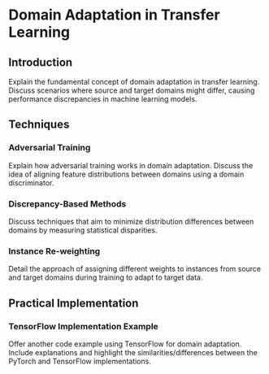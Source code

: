 

# Domain Adaptation in Transfer Learning

## Introduction
Explain the fundamental concept of domain adaptation in transfer learning. Discuss scenarios where source and target domains might differ, causing performance discrepancies in machine learning models.

## Techniques

### Adversarial Training
Explain how adversarial training works in domain adaptation. Discuss the idea of aligning feature distributions between domains using a domain discriminator.

### Discrepancy-Based Methods
Discuss techniques that aim to minimize distribution differences between domains by measuring statistical disparities.

### Instance Re-weighting
Detail the approach of assigning different weights to instances from source and target domains during training to adapt to target data.

## Practical Implementation


### TensorFlow Implementation Example
Offer another code example using TensorFlow for domain adaptation. Include explanations and highlight the similarities/differences between the PyTorch and TensorFlow implementations.
